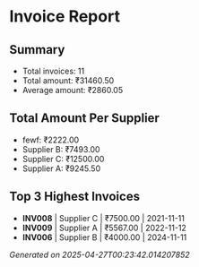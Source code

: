 # Invoice Report

## Summary
- Total invoices: 11
- Total amount: ₹31460.50
- Average amount: ₹2860.05

## Total Amount Per Supplier
- fewf: ₹2222.00
- Supplier B: ₹7493.00
- Supplier C: ₹12500.00
- Supplier A: ₹9245.50

## Top 3 Highest Invoices
- **INV008** | Supplier C | ₹7500.00 | 2021-11-11
- **INV009** | Supplier A | ₹5567.00 | 2022-11-12
- **INV006** | Supplier B | ₹4000.00 | 2024-11-11


*Generated on 2025-04-27T00:23:42.014207852*

